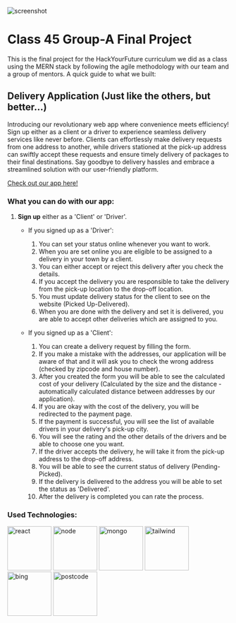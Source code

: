 ![screenshot](https://i.ibb.co/rswhrqF/site.jpg)

# Class 45 Group-A Final Project

This is the final project for the HackYourFuture curriculum we did as a class using the MERN stack by following the agile methodology with our team and a group of mentors. A quick guide to what we built:

## Delivery Application (Just like the others, but better...)
Introducing our revolutionary web app where convenience meets efficiency! Sign up either as a client or a driver to experience seamless delivery services like never before. Clients can effortlessly make delivery requests from one address to another, while drivers stationed at the pick-up address can swiftly accept these requests and ensure timely delivery of packages to their final destinations. Say goodbye to delivery hassles and embrace a streamlined solution with our user-friendly platform.

[Check out our app here!](https://c45-group-a-fa2205e3b8c2.herokuapp.com/)

### What you can do with our app:
1. **Sign up** either as a 'Client' or 'Driver'.
   - If you signed up as a 'Driver':
     1. You can set your status online whenever you want to work.
     2. When you are set online you are eligible to be assigned to a delivery in your town by a client.
     3. You can either accept or reject this delivery after you check the details.
     4. If you accept the delivery you are responsible to take the delivery from the pick-up location to the drop-off location.
     5. You must update delivery status for the client to see on the website (Picked Up-Delivered).
     6. When you are done with the delivery and set it is delivered, you are able to accept other deliveries which are assigned to you.

   - If you signed up as a 'Client':
     1. You can create a delivery request by filling the form.
     2. If you make a mistake with the addresses, our application will be aware of that and it will ask you to check the wrong address (checked by zipcode and house number).
     3. After you created the form you will be able to see the calculated cost of your delivery (Calculated by the size and the distance - automatically calculated distance between addresses by our application).
     4. If you are okay with the cost of the delivery, you will be redirected to the payment page.
     5. If the payment is successful, you will see the list of available drivers in your delivery's pick-up city.
     6. You will see the rating and the other details of the drivers and be able to choose one you want.
     7. If the driver accepts the delivery, he will take it from the pick-up address to the drop-off address.
     8. You will be able to see the current status of delivery (Pending-Picked).
     9. If the delivery is delivered to the address you will be able to set the status as 'Delivered'.
     10. After the delivery is completed you can rate the process.

### Used Technologies:
<img src="https://raw.githubusercontent.com/llanojs/Readme_template/master/react-logo.jpg" alt="react" width="100"> 
<img src="https://cdn-clekk.nitrocdn.com/tkvYXMZryjYrSVhxKeFTeXElceKUYHeV/assets/images/optimized/rev-49e2c5e/litslink.com/wp-content/uploads/2020/12/node.js-logo-image.png" alt="node" width="100"> 
<img src="https://mma.prnewswire.com/media/384058/MongoDB_Logo.jpg?p=facebook" alt="mongo" width="100"> 
<img src="https://miro.medium.com/v2/resize:fit:1400/1*_6ooq0R60ba3UT5c-QVemA.png" alt="tailwind" width="100"> 
<img src="https://searchengineland.com/wp-content/seloads/2015/07/bing-maps-word5-ss-1920.png" alt="bing" width="100"> 
<img src="https://www.postcodeapi.nu/assets/schema-logo.png" alt="postcode" width="100"> 
